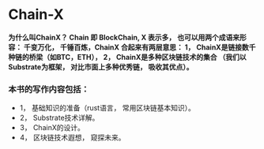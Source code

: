 # Chain-X

**为什么叫ChainX？ Chain 即 BlockChain, X 表示多， 也可以用两个成语来形容： 千变万化， 千锤百炼，ChainX 合起来有两层意思： 1， ChainX是链接数千种链的桥梁（如BTC，ETH）， 2， ChainX是多种区块链技术的集合 （我们以Substrate为框架， 对比市面上多种优秀链， 吸收其优点）。**

### 本书的写作内容包括： 
- 1， 基础知识的准备（rust语言， 常用区块链基本知识）。
- 2， Substrate技术详解。
- 3， ChainX的设计。
- 4， 区块链技术遐想， 窥探未来。
